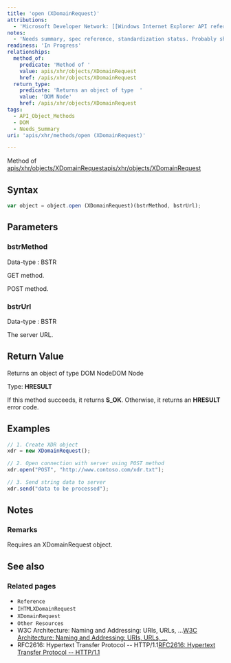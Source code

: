 ```yaml
---
title: 'open (XDomainRequest)'
attributions:
  - 'Microsoft Developer Network: [[Windows Internet Explorer API reference](http://msdn.microsoft.com/en-us/library/ie/hh828809%28v=vs.85%29.aspx) Article]'
notes:
  - 'Needs summary, spec reference, standardization status. Probably should be renamed to remove (XDomainRequest) from the URL.'
readiness: 'In Progress'
relationships:
  method_of:
    predicate: 'Method of '
    value: apis/xhr/objects/XDomainRequest
    href: /apis/xhr/objects/XDomainRequest
  return_type:
    predicate: 'Returns an object of type  '
    value: 'DOM Node'
    href: /apis/xhr/objects/XDomainRequest
tags:
  - API_Object_Methods
  - DOM
  - Needs_Summary
uri: 'apis/xhr/methods/open (XDomainRequest)'

---
```

Method of [apis/xhr/objects/XDomainRequest](/apis/xhr/objects/XDomainRequest)[apis/xhr/objects/XDomainRequest](/apis/xhr/objects/XDomainRequest)

## Syntax

``` js
var object = object.open (XDomainRequest)(bstrMethod, bstrUrl);
```

## Parameters

### bstrMethod

 Data-type
:   BSTR

 GET method.

POST method.

### bstrUrl

 Data-type
:   BSTR

 The server URL.

## Return Value

Returns an object of type DOM NodeDOM Node

Type: **HRESULT**

If this method succeeds, it returns **S\_OK**. Otherwise, it returns an **HRESULT** error code.

## Examples

``` js
// 1. Create XDR object
xdr = new XDomainRequest();

// 2. Open connection with server using POST method
xdr.open("POST", "http://www.contoso.com/xdr.txt");

// 3. Send string data to server
xdr.send("data to be processed");
```

## Notes

### Remarks

Requires an XDomainRequest object.

## See also

### Related pages

-   `Reference`
-   `IHTMLXDomainRequest`
-   `XDomainRequest`
-   `Other Resources`
-   W3C Architecture: Naming and Addressing: URIs, URLs, ...[W3C Architecture: Naming and Addressing: URIs, URLs, ...](http://go.microsoft.com/fwlink/?linkid=203716)
-   RFC2616: Hypertext Transfer Protocol -- HTTP/1.1[RFC2616: Hypertext Transfer Protocol -- HTTP/1.1](http://go.microsoft.com/fwlink/?linkid=84048)
